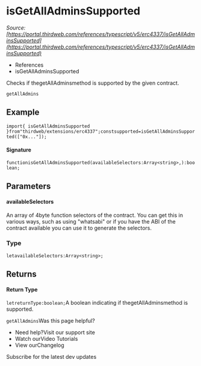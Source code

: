 # isGetAllAdminsSupported

*Source: [https://portal.thirdweb.com/references/typescript/v5/erc4337/isGetAllAdminsSupported](https://portal.thirdweb.com/references/typescript/v5/erc4337/isGetAllAdminsSupported)*

* References
* isGetAllAdminsSupported

Checks if thegetAllAdminsmethod is supported by the given contract.

`getAllAdmins`
## Example

`import{ isGetAllAdminsSupported }from"thirdweb/extensions/erc4337";constsupported=isGetAllAdminsSupported(["0x..."]);`
#### Signature

`functionisGetAllAdminsSupported(availableSelectors:Array<string>,):boolean;`
## Parameters

#### availableSelectors

An array of 4byte function selectors of the contract. You can get this in various ways, such as using "whatsabi" or if you have the ABI of the contract available you can use it to generate the selectors.

### Type

`letavailableSelectors:Array<string>;`
## Returns

#### Return Type

`letreturnType:boolean;`A boolean indicating if thegetAllAdminsmethod is supported.

`getAllAdmins`Was this page helpful?

* Need help?Visit our support site
* Watch ourVideo Tutorials
* View ourChangelog

Subscribe for the latest dev updates

